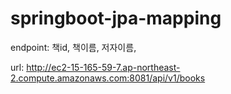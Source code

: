 # springboot-jpa-mapping

endpoint: 책id, 책이름, 저자이름, 

url: http://ec2-15-165-59-7.ap-northeast-2.compute.amazonaws.com:8081/api/v1/books
